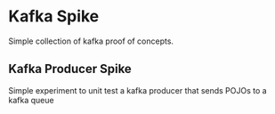 # Kafka Spike

Simple collection of kafka proof of concepts.

## Kafka Producer Spike

Simple experiment to unit test a kafka producer that sends POJOs to a kafka queue